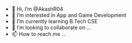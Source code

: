 - 👋 Hi, I’m @AkashR04
- 👀 I’m interested in App and Game Development
- 🌱 I’m currently learning B.Tech CSE
- 💞️ I’m looking to collaborate on ...
- 📫 How to reach me ...

<!---
AkashR04/AkashR04 is a ✨ special ✨ repository because its `README.md` (this file) appears on your GitHub profile.
You can click the Preview link to take a look at your changes.
--->
